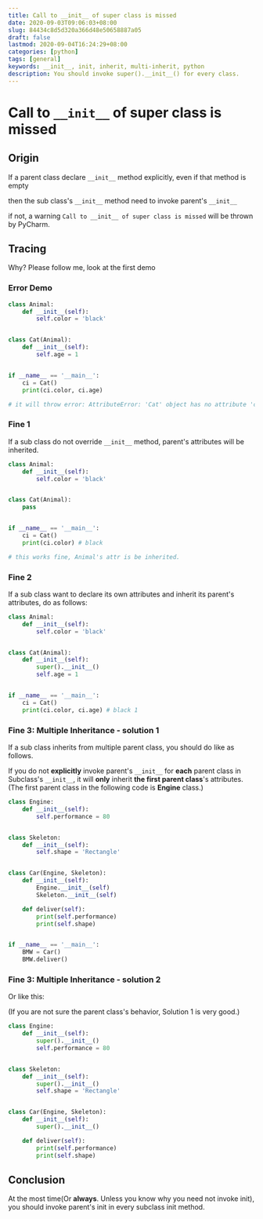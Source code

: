 ```yaml
---
title: Call to __init__ of super class is missed
date: 2020-09-03T09:06:03+08:00
slug: 84434c8d5d320a366d48e50658887a05
draft: false
lastmod: 2020-09-04T16:24:29+08:00
categories: [python]
tags: [general]
keywords: __init__, init, inherit, multi-inherit, python
description: You should invoke super().__init__() for every class.
---
```

# Call to `__init__` of super class is missed

## Origin

If a parent class declare `__init__` method explicitly, even if that method is empty

then the sub class's `__init__` method need to invoke parent's `__init__`

if not, a warning `Call to __init__ of super class is missed` will be thrown by PyCharm.

## Tracing

Why? Please follow me, look at the first demo

### Error Demo

```python
class Animal:
    def __init__(self):
        self.color = 'black'


class Cat(Animal):
    def __init__(self):
        self.age = 1


if __name__ == '__main__':
    ci = Cat()
    print(ci.color, ci.age)

# it will throw error: AttributeError: 'Cat' object has no attribute 'color'
```

### Fine 1

If a sub class do not override `__init__` method, parent's attributes will be inherited.

```python
class Animal:
    def __init__(self):
        self.color = 'black'


class Cat(Animal):
    pass


if __name__ == '__main__':
    ci = Cat()
    print(ci.color) # black

# this works fine, Animal's attr is be inherited.
```

### Fine 2

If a sub class want to declare its own attributes and inherit its parent's attributes, do as follows:

```python
class Animal:
    def __init__(self):
        self.color = 'black'


class Cat(Animal):
    def __init__(self):
        super().__init__()
        self.age = 1


if __name__ == '__main__':
    ci = Cat()
    print(ci.color, ci.age) # black 1
```

### Fine 3: Multiple Inheritance - solution 1

If a sub class inherits from multiple parent class, you should do like as follows.

If you do not **explicitly** invoke parent's `__init__` for **each** parent class in Subclass's `__init__`, it will **only** inherit **the first parent class**'s attributes.(The first parent class in the following code is **Engine** class.)

```python
class Engine:
    def __init__(self):
        self.performance = 80


class Skeleton:
    def __init__(self):
        self.shape = 'Rectangle'


class Car(Engine, Skeleton):
    def __init__(self):
        Engine.__init__(self)
        Skeleton.__init__(self)

    def deliver(self):
        print(self.performance)
        print(self.shape)


if __name__ == '__main__':
    BMW = Car()
    BMW.deliver()

```

### Fine 3: Multiple Inheritance - solution 2

Or like this:

(If you are not sure the parent class's behavior, Solution 1 is very good.)

```python
class Engine:
    def __init__(self):
        super().__init__()
        self.performance = 80


class Skeleton:
    def __init__(self):
        super().__init__()
        self.shape = 'Rectangle'


class Car(Engine, Skeleton):
    def __init__(self):
        super().__init__()

    def deliver(self):
        print(self.performance)
        print(self.shape)
```

## Conclusion

At the most time(Or **always**. Unless you know why you need not invoke init), you should invoke parent's init in every subclass init method.